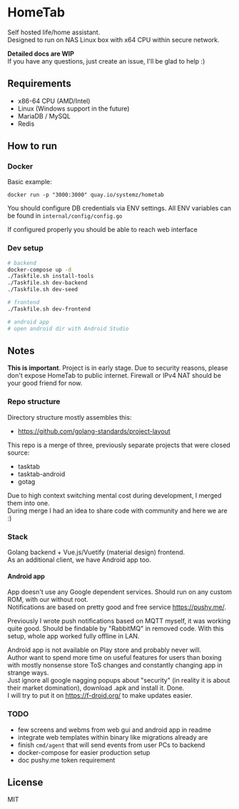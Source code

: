 # HomeTab

Self hosted life/home assistant.  
Designed to run on NAS Linux box with x64 CPU within secure network.  

**Detailed docs are WIP**  
If you have any questions, just create an issue, I'll be glad to help :)


## Requirements

- x86-64 CPU (AMD/Intel)
- Linux (Windows support in the future)
- MariaDB / MySQL
- Redis

## How to run

### Docker

Basic example:
```
docker run -p "3000:3000" quay.io/systemz/hometab
```
You should configure DB credentials via ENV settings. 
All ENV variables can be found in `internal/config/config.go`

If configured properly you should be able to reach web interface

### Dev setup

```bash
# backend
docker-compose up -d
./Taskfile.sh install-tools
./Taskfile.sh dev-backend
./Taskfile.sh dev-seed

# frontend
./Taskfile.sh dev-frontend

# android app
# open android dir with Android Studio
```

## Notes

**This is important**. Project is in early stage. Due to security reasons, please don't expose HomeTab to public internet.
Firewall or IPv4 NAT should be your good friend for now.

### Repo structure

Directory structure mostly assembles this:
- https://github.com/golang-standards/project-layout

This repo is a merge of three, previously separate projects that were closed source:
- tasktab
- tasktab-android
- gotag

Due to high context switching mental cost during development, I merged them into one.  
During merge I had an idea to share code with community and here we are :)


### Stack

Golang backend + Vue.js/Vuetify (material design) frontend.  
As an additional client, we have Android app too.

#### Android app

App doesn't use any Google dependent services.
Should run on any custom ROM, with our without root.  
Notifications are based on pretty good and free service https://pushy.me/.

Previously I wrote push notifications based on MQTT myself, it was working quite good. Should be findable by "RabbitMQ" in removed code.
With this setup, whole app worked fully offline in LAN.

Android app is not available on Play store and probably never will.  
Author want to spend more time on useful features for users than boxing with mostly nonsense store ToS changes and constantly changing app in strange ways.  
Just ignore all google nagging popups about "security" (in reality it is about their market domination), download .apk and install it. Done.  
I will try to put it on https://f-droid.org/ to make updates easier.

### TODO

- few screens and webms from web gui and android app in readme
- integrate web templates within binary like migrations already are
- finish `cmd/agent` that will send events from user PCs to backend
- docker-compose for easier production setup
- doc pushy.me token requirement

## License

MIT
